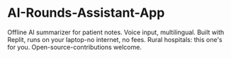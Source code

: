# AI-Rounds-Assistant-App
Offline AI summarizer for patient notes. Voice input, multilingual.  Built with Replit, runs on your laptop-no internet, no fees.  Rural hospitals: this one's for you.  Open-source-contributions welcome.
